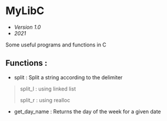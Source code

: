 # MyLibC

- *Version 1.0*
- *2021*

Some useful programs and functions in C

## Functions : 
- split : Split a string according to the delimiter
> split_l : using linked list
> 
> split_r : using realloc 

- get_day_name : Returns the day of the week for a given date
